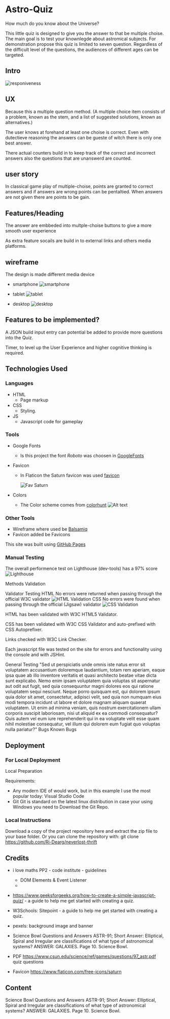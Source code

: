 # Astro-Quiz

How much do you know about the Universe?

This little quiz is designed to give you the answer to that be multiple choise. The main goal is to test your knownlegde about astromical subjects.
For demonstration propose this quiz is limited to seven question.
Regardless of the difficult level of the questions, the audiences of different ages can be targeted.

## Intro

![responiveness](assets/images/wireframes/Responsive.png)

## UX

Because this a multiple question method.
(A multiple choice item consists of a problem, known as the stem, and a list of suggested solutions, known as alternatives.)

The user knows at forehand at least one choise is correct.
Even with dutectieve reasoning the answers can be gueste of witch there is only one best answer.

There actual counters build in to keep track of the correct and incorrect answers also the questions that are unanswerd are counted.

## user story

In classical game play of multiple-choise, points are granted to correct answers and if answers are wrong points can be pentaltied.
When answers are not given there are points to be gain.

## Features/Heading

The answer are embbeded into multple-choise buttons to give a more smooth user experience

As extra feature socails are build in to external links and others media platforms.

## wireframe

The design is made different media device

- smartphone
  ![smartphone](assets/images/wireframes/PP2-Smartphone1.png)

- tablet
  ![tablet](assets/images/wireframes/PP2-Wireframe-tablet-1.png)

- desktop
  ![desktop](assets/images/wireframes/PP2-wireframe-desktop.png)

## Features to be implemented?

A JSON build input entry can potential be added to provide more questions into the Quiz.

Timer, to level up the User Experience and higher cognitive thinking is required.

## Technologies Used

### Languages

- HTML
  - Page markup
- CSS
  - Styling.
- JS
  - Javascript code for gameplay

### Tools

- Google Fonts
  - Is this project the font _Roboto_ was choosen in [GoogleFonts](https://fonts.google.com/specimen/Roboto)
- Favicon

  - In Flaticon the Saturn favicon was used [favicon](https://www.flaticon.com/free-icon/saturn_5005667?related_id=5005667)
    
    ![Fav Saturn](assets/images/wireframes/favicon-128x128.png)

- Colors
  - The Color scheme comes from [colorhunt](https://colorhunt.co/)
    ![Alt text](assets/images/wireframes/colors-schema.png)

### Other Tools

- Wireframe where used be [Balsamiq](https://balsamiq.com/wireframes/)
- Favicon added be Favicons

This site was built using [GitHub Pages](https://pages.github.com/)

### Manual Testing

The overall performence test on Lighthouse (dev-tools) has a 97% score 
![Lighthouse](assets/images/wireframes/lighthouse.png)

Methods
Validation

Validator Testing
HTML
No errors were returned when passing through the official W3C validator
![HTML Validation](assets/images/wireframes/Html-validator-test.png)
CSS
No errors were found when passing through the official (Jigsaw) validator
![CSS Validation](assets/images/wireframes/CSS-validator-test.png)

HTML has been validated with W3C HTML5 Validator.

CSS has been validated with W3C CSS Validator and auto-prefixed with CSS Autoprefixer.

Links checked with W3C Link Checker.

Each javascript file was tested on the site for errors and functionality using the console and with JSHint.

General Testing
"Sed ut perspiciatis unde omnis iste natus error sit voluptatem accusantium doloremque laudantium, totam rem aperiam, eaque ipsa quae ab illo inventore veritatis et quasi architecto beatae vitae dicta sunt explicabo. Nemo enim ipsam voluptatem quia voluptas sit aspernatur aut odit aut fugit, sed quia consequuntur magni dolores eos qui ratione voluptatem sequi nesciunt. Neque porro quisquam est, qui dolorem ipsum quia dolor sit amet, consectetur, adipisci velit, sed quia non numquam eius modi tempora incidunt ut labore et dolore magnam aliquam quaerat voluptatem. Ut enim ad minima veniam, quis nostrum exercitationem ullam corporis suscipit laboriosam, nisi ut aliquid ex ea commodi consequatur? Quis autem vel eum iure reprehenderit qui in ea voluptate velit esse quam nihil molestiae consequatur, vel illum qui dolorem eum fugiat quo voluptas nulla pariatur?"
Bugs
Known Bugs

## Deployment

### For Local Deployment

Local Preparation

Requirements:

- Any modern IDE of would work, but in this example I use the most popular today: Visual Studio Code
- Git Git is standard on the latest linux distribution in case your using Windows you need to Download the Git Repo.

### Local Instructions

Download a copy of the project repository here and extract the zip file to your base folder. Or you can clone the repository with:
git clone https://github.com/Ri-Dearg/neverlost-thrift

## Credits

- i love maths PP2 - code institute - guidelines

  - DOM Elements & Event Listener
  -

- https://www.geeksforgeeks.org/how-to-create-a-simple-javascript-quiz/ - a guide to help me get started with creating a quiz.
- W3Schools:
  Sitepoint - a guide to help me get started with creating a quiz.
- pexels: background image and banner
- Science Bowl Questions and Answers
  ASTR-91; Short Answer: Elliptical, Spiral and Irregular are classifications of what type of astronomical systems? ANSWER: GALAXIES. Page 10. Science Bowl.
- PDF https://www.csun.edu/science/ref/games/questions/97_astr.pdf quiz questions
- Favicon https://www.flaticon.com/free-icons/saturn

## Content

Science Bowl Questions and Answers
ASTR-91; Short Answer: Elliptical, Spiral and Irregular are classifications of what type of astronomical systems? ANSWER: GALAXIES. Page 10. Science Bowl.
